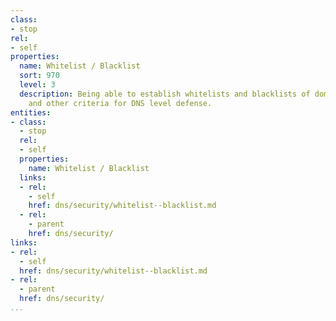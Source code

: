 ```yaml
---
class:
- stop
rel:
- self
properties:
  name: Whitelist / Blacklist
  sort: 970
  level: 3
  description: Being able to establish whitelists and blacklists of domains, IP addresses,
    and other criteria for DNS level defense.
entities:
- class:
  - stop
  rel:
  - self
  properties:
    name: Whitelist / Blacklist
  links:
  - rel:
    - self
    href: dns/security/whitelist--blacklist.md
  - rel:
    - parent
    href: dns/security/
links:
- rel:
  - self
  href: dns/security/whitelist--blacklist.md
- rel:
  - parent
  href: dns/security/
...
```

